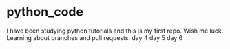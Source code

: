 # python_code
I have been studying python tutorials and this is my first repo.
Wish me luck.
Learning about branches and pull requests.
day 4
day 5
day 6
